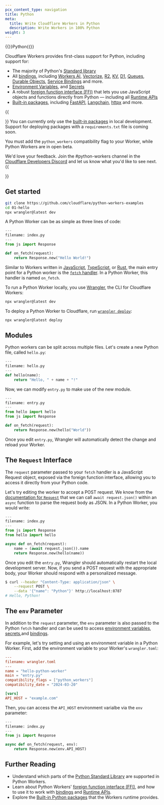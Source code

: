```yaml
---
pcx_content_type: navigation
title: Python
meta:
  title: Write Cloudflare Workers in Python
  description: Write Workers in 100% Python
weight: 3
---
```


{{<heading-pill style="beta">}}Python{{</heading-pill>}}

Cloudflare Workers provides first-class support for Python, including support for:

- The majority of Python's [Standard library](/workers/languages/python/stdlib/)
- All [bindings](/workers/runtime-apis/bindings/), including [Workers AI](/workers-ai/), [Vectorize](/vectorize), [R2](/r2), [KV](/kv), [D1](/d1), [Queues](/queues/), [Durable Objects](/durable-objects/), [Service Bindings](/workers/runtime-apis/bindings/service-bindings/) and more.
- [Environment Variables](/workers/configuration/environment-variables/), and [Secrets](/workers/configuration/secrets/)
- A robust [foreign function interface (FFI)](/workers/languages/python/ffi) that lets you use JavaScript objects and functions directly from Python — including all [Runtime APIs](/workers/runtime-apis/)
- [Built-in packages](/workers/languages/python/packages), including [FastAPI](https://fastapi.tiangolo.com/), [Langchain](https://pypi.org/project/langchain/), [httpx](https://www.python-httpx.org/) and more.

{{<Aside type="note" header="Python Workers are in open beta.">}}
You can currently only use the [built-in packages](/workers/languages/python/packages) in local development. Support for deploying packages with a `requirements.txt` file is coming soon.

You must add the `python_workers` compatibility flag to your Worker, while Python Workers are in open beta.

We'd love your feedback. Join the #python-workers channel in the [Cloudflare Developers Discord](https://discord.cloudflare.com/) and let us know what you'd like to see next.
{{</Aside>}}

## Get started

```bash
git clone https://github.com/cloudflare/python-workers-examples
cd 01-hello
npx wrangler@latest dev
```

A Python Worker can be as simple as three lines of code:

```python
---
filename: index.py
---
from js import Response

def on_fetch(request):
    return Response.new("Hello World!")
```

Similar to Workers written in [JavaScript](/workers/languages/javascript), [TypeScript](/workers/languages/typescript), or [Rust](/workers/languages/rust/), the main entry point for a Python worker is the [`fetch` handler](/workers/runtime-apis/handlers/fetch). In a Python Worker, this handler is named `on_fetch`.

To run a Python Worker locally, you use [Wrangler](/workers/wrangler/), the CLI for Cloudflare Workers:

```bash
npx wrangler@latest dev
```

To deploy a Python Worker to Cloudflare, run [`wrangler deploy`](/workers/wrangler/commands/#deploy):

```bash
npx wrangler@latest deploy
```

## Modules

Python workers can be split across multiple files. Let's create a new Python file, called `hello.py`:

```python
---
filename: hello.py
---
def hello(name):
    return "Hello, " + name + "!"
```

Now, we can modify `entry.py` to make use of the new module.

```python
---
filename: entry.py
---
from hello import hello
from js import Response

def on_fetch(request):
    return Response.new(hello("World"))
```

Once you edit `entry.py`, Wrangler will automatically detect the change and
reload your Worker.

## The `Request` Interface

The `request` parameter passed to your `fetch` handler is a JavaScript Request object, exposed via the foreign function interface, allowing you to access it directly from your Python code.

Let's try editing the worker to accept a POST request. We know from the
[documentation for `Request`](/workers/runtime-apis/request) that we can call
`await request.json()` within an `async` function to parse the request body as
JSON. In a Python Worker, you would write:

```python
---
filename: index.py
---
from js import Response
from hello import hello

async def on_fetch(request):
    name = (await request.json()).name
    return Response.new(hello(name))
```

Once you edit the `entry.py`, Wrangler should automatically restart the local
development server. Now, if you send a POST request with the appropriate body,
your Worker should respond with a personalized message.

```bash
$ curl --header "Content-Type: application/json" \
    --request POST \
    --data '{"name": "Python"}' http://localhost:8787
# Hello, Python!
```

## The `env` Parameter

In addition to the `request` parameter, the `env` parameter is also passed to
the Python `fetch` handler and can be used to access
[environment variables](/workers/configuration/environment-variables),
[secrets](/workers/configuration/secrets),and
[bindings](/workers/configuration/bindings).

For example, let's try setting and using an environment variable in a Python
Worker. First, add the environment variable to your Worker's `wrangler.toml`:

```toml
---
filename: wrangler.toml
---
name = "hello-python-worker"
main = "entry.py"
compatibility_flags = ["python_workers"]
compatibility_date = "2024-03-20"

[vars]
API_HOST = "example.com"
```

Then, you can access the `API_HOST` environment varialbe via the `env` parameter:

```python
---
filename: index.py
---
from js import Response

async def on_fetch(request, env):
    return Response.new(env.API_HOST)
```

## Further Reading

- Understand which parts of the [Python Standard Library](/workers/languages/python/stdlib) are supported in Python Workers.
- Learn about Python Workers' [foreign function interface (FFI)](/workers/languages/python/ffi), and how to use it to work with [bindings](/workers/runtime-apis/bindings) and [Runtime APIs](/workers/runtime-apis/).
- Explore the [Built-in Python packages](/workers/languages/python/packages) that the Workers runtime provides.
